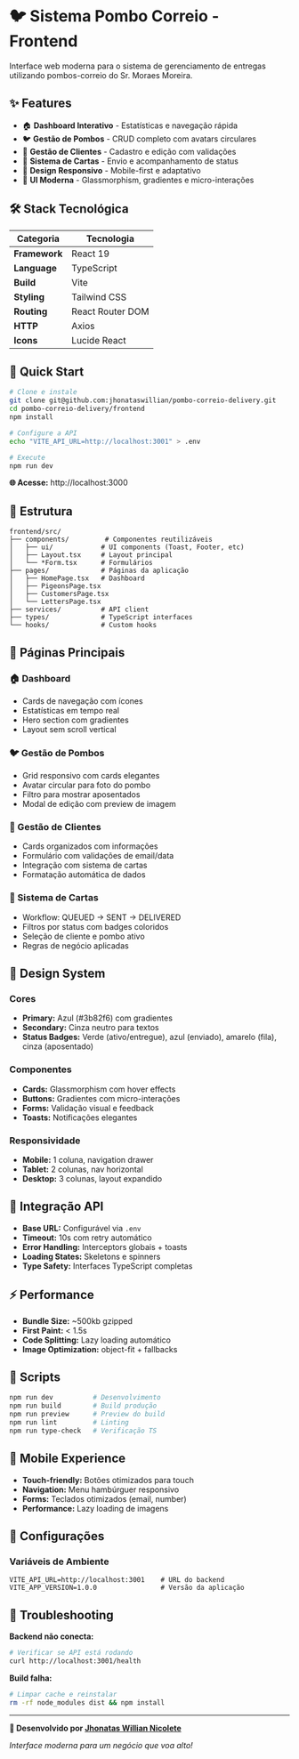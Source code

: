 # 🐦 Sistema Pombo Correio - Frontend

Interface web moderna para o sistema de gerenciamento de entregas utilizando pombos-correio do Sr. Moraes Moreira.

## ✨ Features

- 🏠 **Dashboard Interativo** - Estatísticas e navegação rápida
- 🐦 **Gestão de Pombos** - CRUD completo com avatars circulares
- 👥 **Gestão de Clientes** - Cadastro e edição com validações
- 📮 **Sistema de Cartas** - Envio e acompanhamento de status
- 📱 **Design Responsivo** - Mobile-first e adaptativo
- 🎨 **UI Moderna** - Glassmorphism, gradientes e micro-interações

## 🛠️ Stack Tecnológica

| Categoria     | Tecnologia       |
| ------------- | ---------------- |
| **Framework** | React 19         |
| **Language**  | TypeScript       |
| **Build**     | Vite             |
| **Styling**   | Tailwind CSS     |
| **Routing**   | React Router DOM |
| **HTTP**      | Axios            |
| **Icons**     | Lucide React     |

## 🚀 Quick Start

```bash
# Clone e instale
git clone git@github.com:jhonataswillian/pombo-correio-delivery.git
cd pombo-correio-delivery/frontend
npm install

# Configure a API
echo "VITE_API_URL=http://localhost:3001" > .env

# Execute
npm run dev
```

**🌐 Acesse:** http://localhost:3000

## 📁 Estrutura

```
frontend/src/
├── components/         # Componentes reutilizáveis
│   ├── ui/            # UI components (Toast, Footer, etc)
│   ├── Layout.tsx     # Layout principal
│   └── *Form.tsx      # Formulários
├── pages/             # Páginas da aplicação
│   ├── HomePage.tsx   # Dashboard
│   ├── PigeonsPage.tsx
│   ├── CustomersPage.tsx
│   └── LettersPage.tsx
├── services/          # API client
├── types/             # TypeScript interfaces
└── hooks/             # Custom hooks
```

## 🎯 Páginas Principais

### 🏠 Dashboard

- Cards de navegação com ícones
- Estatísticas em tempo real
- Hero section com gradientes
- Layout sem scroll vertical

### 🐦 Gestão de Pombos

- Grid responsivo com cards elegantes
- Avatar circular para foto do pombo
- Filtro para mostrar aposentados
- Modal de edição com preview de imagem

### 👥 Gestão de Clientes

- Cards organizados com informações
- Formulário com validações de email/data
- Integração com sistema de cartas
- Formatação automática de dados

### 📮 Sistema de Cartas

- Workflow: QUEUED → SENT → DELIVERED
- Filtros por status com badges coloridos
- Seleção de cliente e pombo ativo
- Regras de negócio aplicadas

## 🎨 Design System

### Cores

- **Primary:** Azul (#3b82f6) com gradientes
- **Secondary:** Cinza neutro para textos
- **Status Badges:** Verde (ativo/entregue), azul (enviado), amarelo (fila), cinza (aposentado)

### Componentes

- **Cards:** Glassmorphism com hover effects
- **Buttons:** Gradientes com micro-interações
- **Forms:** Validação visual e feedback
- **Toasts:** Notificações elegantes

### Responsividade

- **Mobile:** 1 coluna, navigation drawer
- **Tablet:** 2 colunas, nav horizontal
- **Desktop:** 3 colunas, layout expandido

## 🔄 Integração API

- **Base URL:** Configurável via `.env`
- **Timeout:** 10s com retry automático
- **Error Handling:** Interceptors globais + toasts
- **Loading States:** Skeletons e spinners
- **Type Safety:** Interfaces TypeScript completas

## ⚡ Performance

- **Bundle Size:** ~500kb gzipped
- **First Paint:** < 1.5s
- **Code Splitting:** Lazy loading automático
- **Image Optimization:** object-fit + fallbacks

## 🧪 Scripts

```bash
npm run dev          # Desenvolvimento
npm run build        # Build produção
npm run preview      # Preview do build
npm run lint         # Linting
npm run type-check   # Verificação TS
```

## 📱 Mobile Experience

- **Touch-friendly:** Botões otimizados para touch
- **Navigation:** Menu hambúrguer responsivo
- **Forms:** Teclados otimizados (email, number)
- **Performance:** Lazy loading de imagens

## 🔧 Configurações

### Variáveis de Ambiente

```env
VITE_API_URL=http://localhost:3001    # URL do backend
VITE_APP_VERSION=1.0.0                # Versão da aplicação
```

## 🚨 Troubleshooting

**Backend não conecta:**

```bash
# Verificar se API está rodando
curl http://localhost:3001/health
```

**Build falha:**

```bash
# Limpar cache e reinstalar
rm -rf node_modules dist && npm install
```

---

**🚀 Desenvolvido por [Jhonatas Willian Nicolete](https://github.com/jhonataswillian)**

_Interface moderna para um negócio que voa alto!_
